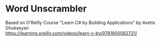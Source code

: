 # Word Unscrambler

Based on O'Reilly Course "Learn C# by Building Applications" by Avetis Ghukasyan <br>
https://learning.oreilly.com/videos/learn-c-by/9781800562721/
